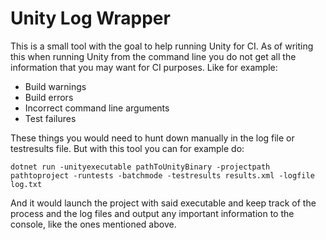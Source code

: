 # Unity Log Wrapper
This is a small tool with the goal to help running Unity for CI.
As of writing this when running Unity from the command line you do not get all the information that you may want for CI purposes.
Like for example:
* Build warnings
* Build errors
* Incorrect command line arguments
* Test failures

These things you would need to hunt down manually in the log file or testresults file.
But with this tool you can for example do:
```
dotnet run -unityexecutable pathToUnityBinary -projectpath pathtoproject -runtests -batchmode -testresults results.xml -logfile log.txt
```
And it would launch the project with said executable and keep track of the process and the log files and output any important information to the console, like the ones mentioned above.